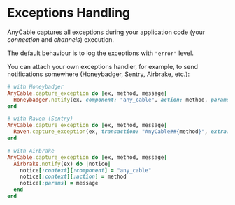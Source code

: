 # Exceptions Handling

AnyCable captures all exceptions during your application code (your _connection_ and _channels_) execution.

The default behaviour is to log the exceptions with `"error"` level.

You can attach your own exceptions handler, for example, to send notifications somewhere (Honeybadger, Sentry, Airbrake, etc.):

```ruby
# with Honeybadger
AnyCable.capture_exception do |ex, method, message|
  Honeybadger.notify(ex, component: "any_cable", action: method, params: message)
end

# with Raven (Sentry)
AnyCable.capture_exception do |ex, method, message|
  Raven.capture_exception(ex, transaction: "AnyCable##{method}", extra: message)
end

# with Airbrake
AnyCable.capture_exception do |ex, method, message|
  Airbrake.notify(ex) do |notice|
    notice[:context][:component] = "any_cable"
    notice[:context][:action] = method
    notice[:params] = message
  end
end
```
